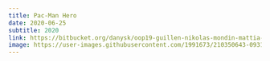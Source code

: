 ```yaml
---
title: Pac-Man Hero
date: 2020-06-25
subtitle: 2020
link: https://bitbucket.org/danysk/oop19-guillen-nikolas-mondin-mattia-parrinello-angelo/downloads/pacmanhero.jar
image: https://user-images.githubusercontent.com/1991673/210350643-09314421-eb71-49fa-aedf-b6620bd5c283.png
---
```


